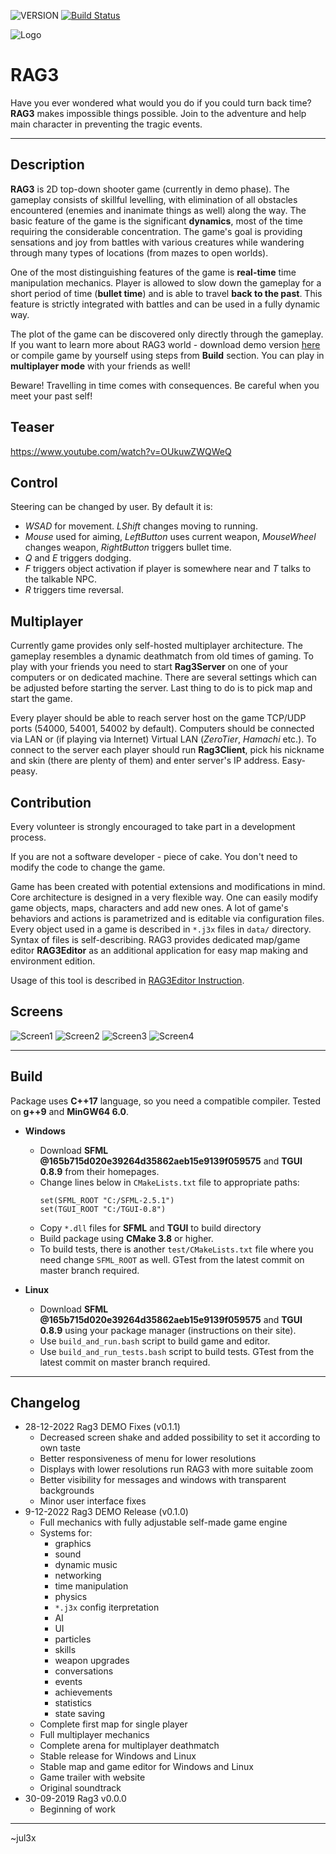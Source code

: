 ![VERSION][version] [![Build Status](https://travis-ci.com/jul3x/RAG3.svg?branch=develop)](https://travis-ci.com/jul3x/RAG3)

![Logo](/graphics_dev/rag3-artistic-small.png?raw=true "RAG3 Logo")

# RAG3

Have you ever wondered what would you do if you could turn back time? **RAG3** makes impossible things possible. 
Join to the adventure and help main character in preventing the tragic events.

-----

## Description

**RAG3** is 2D top-down shooter game (currently in demo phase). The gameplay consists of skillful levelling,
 with elimination of all obstacles encountered (enemies and inanimate things as well) along the way. 
 The basic feature of the game is the significant **dynamics**, most of the time requiring the considerable concentration. 
 The game's goal is providing sensations and joy from battles with various creatures while wandering through many types of locations (from mazes to open worlds).  

 One of the most distinguishing features of the game is **real-time** time manipulation mechanics.
 Player is allowed to slow down the gameplay for a short period of time (**bullet time**) and is able to travel **back to the past**.
 This feature is strictly integrated with battles and can be used in a fully dynamic way.  

 The plot of the game can be discovered only directly through the gameplay.
 If you want to learn more about RAG3 world - download demo version [here](https://j3x.dev/rag3) or compile game by yourself using steps from **Build** section.
 You can play in **multiplayer mode** with your friends as well!  

 Beware! Travelling in time comes with consequences. Be careful when you meet your past self!
 
## Teaser

https://www.youtube.com/watch?v=OUkuwZWQWeQ

## Control

Steering can be changed by user. By default it is:  

- *WSAD* for movement. *LShift* changes moving to running.
- *Mouse* used for aiming, *LeftButton* uses current weapon, *MouseWheel* changes weapon, *RightButton* triggers bullet time.
- *Q* and *E* triggers dodging.
- *F* triggers object activation if player is somewhere near and *T* talks to the talkable NPC.
- *R* triggers time reversal. 

## Multiplayer

Currently game provides only self-hosted multiplayer architecture.
The gameplay resembles a dynamic deathmatch from old times of gaming. 
To play with your friends you need to start **Rag3Server** on one of your computers or on dedicated machine.
There are several settings which can be adjusted before starting the server.
Last thing to do is to pick map and start the game.  

Every player should be able to reach server host on the game TCP/UDP ports (54000, 54001, 54002 by default).
Computers should be connected via LAN or (if playing via Internet) Virtual LAN (*ZeroTier*, *Hamachi* etc.).
To connect to the server each player should run **Rag3Client**, pick his nickname and skin (there are plenty of them)
and enter server's IP address. Easy-peasy. 

## Contribution
Every volunteer is strongly encouraged to take part in a development process.  

If you are not a software developer - piece of cake. You don't need to modify the code to change the game.  

Game has been created with potential extensions and modifications in mind. 
Core architecture is designed in a very flexible way. 
One can easily modify game objects, maps, characters and add new ones.
A lot of game's behaviors and actions is parametrized and is editable via configuration files.
Every object used in a game is described in `*.j3x` files in `data/` directory. Syntax of files is self-describing. RAG3 provides dedicated map/game editor **RAG3Editor** as an additional application for easy map making and environment edition.  

Usage of this tool is described in [RAG3Editor Instruction](/Rag3EditorInstruction.md).

## Screens

![Screen1](/graphics_dev/2.jpg?raw=true "Screen 1") ![Screen2](/graphics_dev/7.jpg?raw=true "Screen 2")
![Screen3](/graphics_dev/3.jpg?raw=true "Screen 3") ![Screen4](/graphics_dev/4.jpg?raw=true "Screen 4")

-----

## Build

Package uses **C++17** language, so you need a compatible compiler. Tested on **g++9** and **MinGW64 6.0**.

* **Windows**
    - Download **SFML @165b715d020e39264d35862aeb15e9139f059575** and **TGUI 0.8.9** from their homepages.
    - Change lines below in `CMakeLists.txt`  file to appropriate paths:
        ```
        set(SFML_ROOT "C:/SFML-2.5.1")
        set(TGUI_ROOT "C:/TGUI-0.8")
        ```
    - Copy `*.dll` files for **SFML** and **TGUI** to build directory
    - Build package using **CMake 3.8** or higher.
    - To build tests, there is another `test/CMakeLists.txt` file where you need change `SFML_ROOT` as well. 
    GTest from the latest commit on master branch required.
    
* **Linux**
    - Download **SFML @165b715d020e39264d35862aeb15e9139f059575** and **TGUI 0.8.9** using your package manager (instructions on their site).
    - Use `build_and_run.bash` script to build game and editor.
    - Use `build_and_run_tests.bash` script to build tests. GTest from the latest commit on master branch required.
  
-----

## Changelog
* 28-12-2022 Rag3 DEMO Fixes (v0.1.1)
    - Decreased screen shake and added possibility to set it according to own taste
    - Better responsiveness of menu for lower resolutions
    - Displays with lower resolutions run RAG3 with more suitable zoom
    - Better visibility for messages and windows with transparent backgrounds
    - Minor user interface fixes
* 9-12-2022 Rag3 DEMO Release (v0.1.0)
    - Full mechanics with fully adjustable self-made game engine
    - Systems for:
        * graphics
        * sound
        * dynamic music
        * networking
        * time manipulation
        * physics
        * `*.j3x` config iterpretation
        * AI
        * UI
        * particles
        * skills
        * weapon upgrades
        * conversations
        * events
        * achievements
        * statistics
        * state saving
    - Complete first map for single player
    - Full multiplayer mechanics
    - Complete arena for multiplayer deathmatch
    - Stable release for Windows and Linux
    - Stable map and game editor for Windows and Linux
    - Game trailer with website
    - Original soundtrack
* 30-09-2019 Rag3 v0.0.0
    - Beginning of work

---

~jul3x

[VERSION]: https://img.shields.io/badge/version-0.1.1-blue.svg
